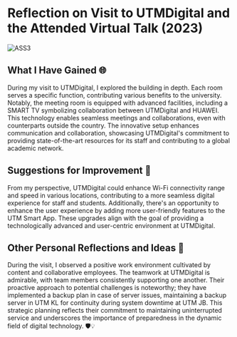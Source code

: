# Reflection on Visit to UTMDigital and the Attended Virtual Talk (2023)

![ASS3](https://github.com/amierazulaikha/ASSIGNMENT-3/assets/148413070/79f2470b-a011-4f69-9aff-abbfbd2f58c1)

## What I Have Gained 🌐
During my visit to UTMDigital, I explored the building in depth. Each room serves a specific function, contributing various benefits to the university. Notably, the meeting room is equipped with advanced facilities, including a SMART TV symbolizing collaboration between UTMDigital and HUAWEI. This technology enables seamless meetings and collaborations, even with counterparts outside the country. The innovative setup enhances communication and collaboration, showcasing UTMDigital's commitment to providing state-of-the-art resources for its staff and contributing to a global academic network.

## Suggestions for Improvement 🚀
From my perspective, UTMDigital could enhance Wi-Fi connectivity range and speed in various locations, contributing to a more seamless digital experience for staff and students. Additionally, there's an opportunity to enhance the user experience by adding more user-friendly features to the UTM Smart App. These upgrades align with the goal of providing a technologically advanced and user-centric environment at UTMDigital.

## Other Personal Reflections and Ideas 🌟
During the visit, I observed a positive work environment cultivated by content and collaborative employees. The teamwork at UTMDigital is admirable, with team members consistently supporting one another. Their proactive approach to potential challenges is noteworthy; they have implemented a backup plan in case of server issues, maintaining a backup server in UTM KL for continuity during system downtime at UTM JB. This strategic planning reflects their commitment to maintaining uninterrupted service and underscores the importance of preparedness in the dynamic field of digital technology. 🛡️💡
